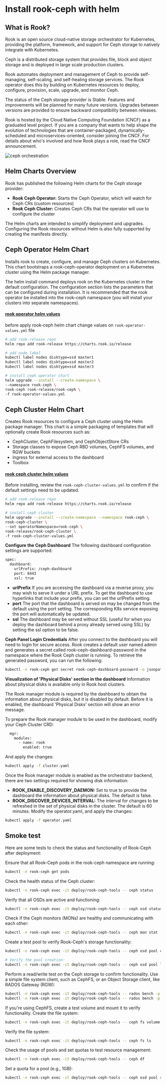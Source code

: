 # Install rook-ceph with helm

## What is Rook?
Rook is an open source cloud-native storage orchestrator for Kubernetes, providing the platform, framework, and support for Ceph storage to natively integrate with Kubernetes.

Ceph is a distributed storage system that provides file, block and object storage and is deployed in large scale production clusters.

Rook automates deployment and management of Ceph to provide self-managing, self-scaling, and self-healing storage services. The Rook operator does this by building on Kubernetes resources to deploy, configure, provision, scale, upgrade, and monitor Ceph.

The status of the Ceph storage provider is Stable. Features and improvements will be planned for many future versions. Upgrades between versions are provided to ensure backward compatibility between releases.

Rook is hosted by the Cloud Native Computing Foundation (CNCF) as a graduated level project. If you are a company that wants to help shape the evolution of technologies that are container-packaged, dynamically-scheduled and microservices-oriented, consider joining the CNCF. For details about who's involved and how Rook plays a role, read the CNCF announcement.

![ceph orchestration](../../../images/ceph-orchestrators.png)

## Helm Charts Overview
Rook has published the following Helm charts for the Ceph storage provider:

  - **Rook Ceph Operator:** Starts the Ceph Operator, which will watch for Ceph CRs (custom resources)
  - **Rook Ceph Cluster:** Creates Ceph CRs that the operator will use to configure the cluster

The Helm charts are intended to simplify deployment and upgrades. Configuring the Rook resources without Helm is also fully supported by creating the manifests directly.


## Ceph Operator Helm Chart

Installs rook to create, configure, and manage Ceph clusters on Kubernetes.
This chart bootstraps a rook-ceph-operator deployment on a Kubernetes cluster using the Helm package manager.


The helm install command deploys rook on the Kubernetes cluster in the default configuration. The configuration section lists the parameters that can be configured during installation. It is recommended that the rook operator be installed into the rook-ceph namespace (you will install your clusters into separate namespaces).


#### [rook operator helm values](https://github.com/rook/rook/blob/master/deploy/charts/rook-ceph/values.yaml)

before apply rook-ceph helm chart change values on `rook-operator-values.yml` file

```bash
# add rook-release repo
helm repo add rook-release https://charts.rook.io/release

# add node label
kubectl label nodes disktype=ssd master1
kubectl label nodes disktype=ssd master2
kubectl label nodes disktype=ssd master3

# install ceph operator chart
helm upgrade --install --create-namespace \
--namespace rook-ceph \
rook-ceph rook-release/rook-ceph \
-f rook-operator-values.yml
```

## Ceph Cluster Helm Chart
Creates Rook resources to configure a Ceph cluster using the Helm package manager. This chart is a simple packaging of templates that will optionally create Rook resources such as:

  - CephCluster, CephFilesystem, and CephObjectStore CRs
  - Storage classes to expose Ceph RBD volumes, CephFS volumes, and RGW buckets
  - Ingress for external access to the dashboard
  - Toolbox

#### [rook ceph cluster helm values](https://github.com/rook/rook/blob/master/deploy/charts/rook-ceph-cluster/values.yaml)

Before installing, review the `rook-ceph-cluster-values.yml` to confirm if the default settings need to be updated.

```bash
# add rook-release repo
helm repo add rook-release https://charts.rook.io/release

# install ceph cluster
helm upgrade --install --create-namespace --namespace rook-ceph \
rook-ceph-cluster \
--set operatorNamespace=rook-ceph \
rook-release/rook-ceph-cluster \
-f rook-ceph-cluster-values.yml
```


**Configure the Ceph Dashboard**
The following dashboard configuration settings are supported:
```bash
spec:
  dashboard:
    urlPrefix: /ceph-dashboard
    port: 8443
    ssl: true
```
  - **urlPrefix** If you are accessing the dashboard via a reverse proxy, you may wish to serve it under a URL prefix. To get the dashboard to use hyperlinks that include your prefix, you can set the urlPrefix setting.
  - **port** The port that the dashboard is served on may be changed from the default using the port setting. The corresponding K8s service exposing the port will automatically be updated.
  - **ssl** The dashboard may be served without SSL (useful for when you deploy the dashboard behind a proxy already served using SSL) by setting the ssl option to be false.



**Ceph Panel Login Credentials**
After you connect to the dashboard you will need to login for secure access. Rook creates a default user named admin and generates a secret called rook-ceph-dashboard-password in the namespace where the Rook Ceph cluster is running. To retrieve the generated password, you can run the following:
```bash
kubectl -n rook-ceph get secret rook-ceph-dashboard-password -o jsonpath="{['data']['password']}" | base64 --decode && echo
```


**Visualization of 'Physical Disks' section in the dashboard**
Information about physical disks is available only in Rook host clusters.

The Rook manager module is required by the dashboard to obtain the information about physical disks, but it is disabled by default. Before it is enabled, the dashboard 'Physical Disks' section will show an error message.

To prepare the Rook manager module to be used in the dashboard, modify your Ceph Cluster CRD:
```bash
  mgr:
    modules:
      - name: rook
        enabled: true
```
And apply the changes:
```bash
kubectl apply -f cluster.yaml
```
Once the Rook manager module is enabled as the orchestrator backend, there are two settings required for showing disk information:

  - **ROOK_ENABLE_DISCOVERY_DAEMON:** Set to true to provide the dashboard the information about physical disks. The default is false.
  - **ROOK_DISCOVER_DEVICES_INTERVAL:** The interval for changes to be refreshed in the set of physical disks in the cluster. The default is 60 minutes.
Modify the operator.yaml, and apply the changes:
```bash
kubectl apply -f operator.yaml
```

## Smoke test
Here are some tests to check the status and functionality of Rook-Ceph after deployment:



Ensure that all Rook-Ceph pods in the rook-ceph namespace are running:
```bash
kubectl -n rook-ceph get pods
```

Check the health status of the Ceph cluster:
```bash
kubectl -n rook-ceph exec -it deploy/rook-ceph-tools -- ceph status
```

Verify that all OSDs are active and functioning:
```bash
kubectl -n rook-ceph exec -it deploy/rook-ceph-tools -- ceph osd status
```

Check if the Ceph monitors (MONs) are healthy and communicating with each other:
```bash
kubectl -n rook-ceph exec -it deploy/rook-ceph-tools -- ceph mon stat
```

Create a test pool to verify Rook-Ceph's storage functionality:
```bash
kubectl -n rook-ceph exec -it deploy/rook-ceph-tools -- ceph osd pool create test-pool 64

# Verify the pool creation:
kubectl -n rook-ceph exec -it deploy/rook-ceph-tools -- ceph osd pool ls
```

Perform a read/write test on the Ceph storage to confirm functionality. Use a simple file system client, such as CephFS, or an Object Storage client, like RADOS Gateway (RGW):
```bash
kubectl -n rook-ceph exec -it deploy/rook-ceph-tools -- rados bench -p test-pool 10 write
kubectl -n rook-ceph exec -it deploy/rook-ceph-tools -- rados bench -p test-pool 10 seq
```

If you're using CephFS, create a test volume and mount it to verify functionality.
Create the file system:
```bash
kubectl -n rook-ceph exec -it deploy/rook-ceph-tools -- ceph fs volume create myfs
```

Verify the file system:
```bash
kubectl -n rook-ceph exec -it deploy/rook-ceph-tools -- ceph fs ls
```

Check the usage of pools and set quotas to test resource management:
```bash
kubectl -n rook-ceph exec -it deploy/rook-ceph-tools -- ceph df
```

Set a quota for a pool (e.g., 1GB):
```bash
kubectl -n rook-ceph exec -it deploy/rook-ceph-tools -- ceph osd pool set test-pool size 3
```

